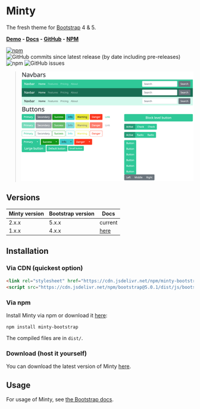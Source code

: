 # Minty

The fresh theme for [Bootstrap](https://getbootstrap.com) 4 & 5.

<strong>
  <a href="https://garraflavatra.github.io/minty/" rel="nofollow">Demo</a> - <a href="https://github.com/garraflavatra/minty/blob/master/README.md">Docs</a> - <a href="https://github.com/garraflavatra/minty">GitHub</a> - <a href="https://www.npmjs.com/package/minty-bootstrap">NPM</a>
</strong>

<a href="https://www.npmjs.com/package/minty-bootstrap"><img alt="npm" src="https://img.shields.io/npm/v/minty-bootstrap"></a>
<img alt="GitHub commits since latest release (by date including pre-releases)" src="https://img.shields.io/github/commits-since/garraflavatra/minty/latest?include_prereleases">
<img alt="npm" src="https://img.shields.io/npm/dt/minty-bootstrap?logo=npm">
<img alt="GitHub issues" src="https://img.shields.io/github/issues/garraflavatra/minty">

> ![Screenshot of Minty](https://github.com/garraflavatra/minty/raw/main/docs/screenshot.png)

## Versions

| Minty version | Bootstrap version | Docs |
|--|--|--|
| 2.x.x | 5.x.x | current |
| 1.x.x | 4.x.x | [here](https://github.com/garraflavatra/minty/blob/1.1.0/README.md) |


## Installation

### Via CDN (quickest option)

```html
<link rel="stylesheet" href="https://cdn.jsdelivr.net/npm/minty-bootstrap@2.0.1/dist/minty.min.css" integrity="sha256-Q7T98Wtps604sLIyEmxF5mEVJE8/hsecJhAgTA/0Ys0=" crossorigin="anonymous">
<script src="https://cdn.jsdelivr.net/npm/bootstrap@5.0.1/dist/js/bootstrap.bundle.min.js" integrity="sha384-gtEjrD/SeCtmISkJkNUaaKMoLD0//ElJ19smozuHV6z3Iehds+3Ulb9Bn9Plx0x4" crossorigin="anonymous"></script>
```

### Via npm

Install Minty via npm or download it [here](https://github.com/garraflavatra/minty/releases/latest):

```shell
npm install minty-bootstrap
```

The compiled files are in `dist/`.

### Download (host it yourself)

You can download the latest version of Minty [here](https://github.com/garraflavatra/minty/releases/latest).

## Usage

For usage of Minty, see [the Bootstrap docs](https://getbootstrap.com).
